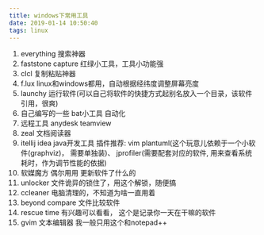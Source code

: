 ```yaml
---
title: windows下常用工具
date: 2019-01-14 10:50:40
tags: linux
---
```

1. everything 搜索神器
2. faststone capture 红绿小工具，工具小功能强
3. clcl  复制粘贴神器
4. f.lux linux和windows都用，自动根据经纬度调整屏幕亮度
5. launchy  运行软件(可以自己将软件的快捷方式起别名放入一个目录，该软件引用，很爽)
6. 自己编写的一些 bat小工具 自动化
7. 远程工具 anydesk teamview
8. zeal 文档阅读器
9. itellij idea java开发工具
   插件推荐: vim  plantuml(这个玩意儿依赖于一个小软件(graphviz)， 需要单独装)、 jprofiler(需要配套对应的软件, 用来查看系统耗时，作为调节性能的依据)
10. 软媒魔方 偶尔用用 更新软件了什么的
11. unlocker  文件诡异的锁住了，用这个解锁，随便搞
12. ccleaner 电脑清理的，不知道为啥一直用着
13. beyond compare  文件比较软件
14. rescue time 有兴趣可以看看， 这个是记录你一天在干嘛的软件
15. gvim 文本编辑器 我一般只用这个和notepad++
